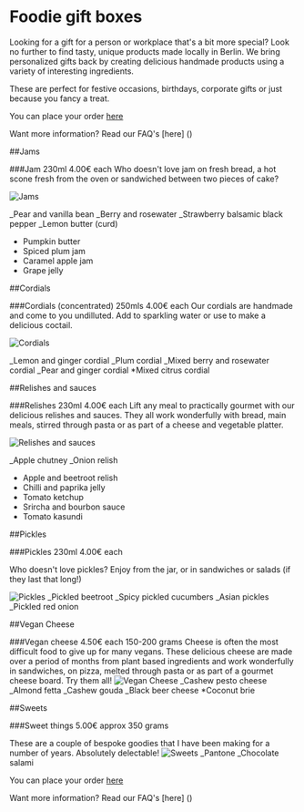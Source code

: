 # Foodie gift boxes
Looking for a gift for a person or workplace that's a bit more special? Look no further to find tasty, unique products made locally in Berlin. We bring personalized gifts back by creating delicious handmade products using a variety of interesting ingredients.

These are perfect for festive occasions, birthdays, corporate gifts or just because you fancy a treat.

You can place your order [here](https://docs.google.com/forms/d/1FhpefEhbsJrLObpX4wvk-PI2TlxwhjzPK1OStJnjr8o/viewform)

Want more information? Read our FAQ's [here] ()

##Jams

###Jam 230ml 4.00€ each Who doesn't love jam on fresh bread, a hot scone fresh from the oven or sandwiched between two pieces of cake?

![Jams](http://atravellingcook.com/wp-content/uploads/2015/10/jam.jpg)

_Pear and vanilla bean _Berry and rosewater _Strawberry balsamic black pepper _Lemon butter (curd)
- Pumpkin butter
- Spiced plum jam
- Caramel apple jam
- Grape jelly

##Cordials

###Cordials (concentrated) 250mls 4.00€ each Our cordials are handmade and come to you undilluted. Add to sparkling water or use to make a delicious coctail.

![Cordials](http://atravellingcook.com/wp-content/uploads/2015/10/cordials.jpg)

_Lemon and ginger cordial _Plum cordial _Mixed berry and rosewater cordial _Pear and ginger cordial *Mixed citrus cordial

##Relishes and sauces

###Relishes 230ml 4.00€ each Lift any meal to practically gourmet with our delicious relishes and sauces. They all work wonderfully with bread, main meals, stirred through pasta or as part of a cheese and vegetable platter.

![Relishes and sauces](http://atravellingcook.com/wp-content/uploads/2015/10/chutneys.jpg)

_Apple chutney _Onion relish
- Apple and beetroot relish
- Chilli and paprika jelly
- Tomato ketchup
- Srircha and bourbon sauce
- Tomato kasundi

##Pickles

###Pickles 230ml 4.00€ each

Who doesn't love pickles? Enjoy from the jar, or in sandwiches or salads (if they last that long!)

![Pickles](http://atravellingcook.com/wp-content/uploads/2015/10/pickles.jpg) _Pickled beetroot _Spicy pickled cucumbers _Asian pickles _Pickled red onion

##Vegan Cheese

###Vegan cheese 4.50€ each 150-200 grams Cheese is often the most difficult food to give up for many vegans. These delicious cheese are made over a period of months from plant based ingredients and work wonderfully in sandwiches, on pizza, melted through pasta or as part of a gourmet cheese board. Try them all!  ![Vegan Cheese](http://atravellingcook.com/wp-content/uploads/2015/10/cheese.jpg) _Cashew pesto cheese _Almond fetta _Cashew gouda _Black beer cheese *Coconut brie

##Sweets

###Sweet things 5.00€ approx 350 grams

These are a couple of bespoke goodies that I have been making for a number of years. Absolutely delectable!  ![Sweets](http://atravellingcook.com/wp-content/uploads/2015/10/sweet.jpg) _Pantone _Chocolate salami

You can place your order [here](https://docs.google.com/forms/d/1FhpefEhbsJrLObpX4wvk-PI2TlxwhjzPK1OStJnjr8o/viewform)

Want more information? Read our FAQ's [here] ()
